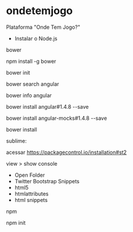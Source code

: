 # ondetemjogo
Plataforma "Onde Tem Jogo?"

* Instalar o Node.js

bower 

npm install -g bower

bower init

bower search angular

bower info angular

bower install angular#1.4.8 --save

bower install angular-mocks#1.4.8 --save

bower install

sublime:

acessar https://packagecontrol.io/installation#st2

view > show console

- Open Folder
- Twitter Bootstrap Snippets
- html5
- htmlattributes
- html snippets

npm

npm init

